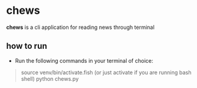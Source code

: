 # chews
**chews** is a cli application for reading news through terminal

## how to run
* Run the following commands in your terminal of choice:

>source venv/bin/activate.fish (or just activate if you are running bash shell)
>python chews.py




